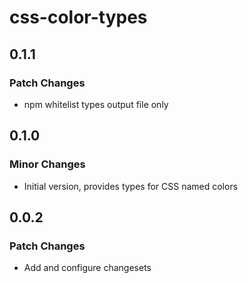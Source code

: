 # css-color-types

## 0.1.1

### Patch Changes

- npm whitelist types output file only

## 0.1.0

### Minor Changes

- Initial version, provides types for CSS named colors

## 0.0.2

### Patch Changes

- Add and configure changesets
